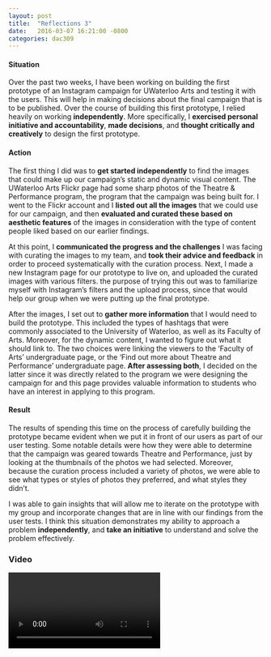 ```yaml
---
layout: post
title:  "Reflections 3"
date:   2016-03-07 16:21:00 -0800
categories: dac309
---
```


#### Situation
Over the past two weeks, I have been working on building the first prototype of an Instagram campaign for UWaterloo Arts and testing it with the users. This will help in making decisions about the final campaign that is to be published. Over the course of building this first prototype, I relied heavily on working **independently**. More specifically, I **exercised personal initiative and accountability**, **made decisions**, and **thought critically and creatively** to design the first prototype.

#### Action
The first thing I did was to **get started independently** to find the images that could make up our campaign’s static and dynamic visual content. The UWaterloo Arts Flickr page had some sharp photos of the Theatre & Performance program, the program that the campaign was being built for. I went to the Flickr account and I **listed out all the images** that we could use for our campaign, and then **evaluated and curated these based on aesthetic features** of the images in consideration with the type of content people liked based on our earlier findings.

At this point, I **communicated the progress and the challenges** I was facing with curating the images to my team, and **took their advice and feedback**  in order to proceed systematically with the curation process. Next, I made a new Instagram page for our prototype to live on, and uploaded the curated images with various filters. the purpose of trying this out was to familiarize myself with Instagram’s filters and the upload process, since that would help our group when we were putting up the final prototype.

After the images, I set out to **gather more information** that I would need to build the prototype. This included the types of hashtags that were commonly associated to the University of Waterloo, as well as its Faculty of Arts. Moreover, for the dynamic content, I wanted to figure out what it should link to. The two choices were linking the viewers to the ‘Faculty of Arts’ undergraduate page, or the ‘Find out more about Theatre and Performance’ undergraduate page. **After assessing both**, I decided on the latter since it was directly related to the program we were designing the campaign for and this page provides valuable information to students who have an interest in applying to this program.

#### Result
The results of spending this time on the process of carefully building the prototype became evident when we put it in front of our users as part of our user testing. Some notable details were how they were able to determine that the campaign was geared towards Theatre and Performance, just by looking at the thumbnails of the photos we had selected. Moreover, because the curation process included a variety of photos, we were able to see what types or styles of photos they preferred, and what styles they didn’t.

I was able to gain insights that will allow me to iterate on the prototype with my group and incorporate changes that are in line with our findings from the user tests. I think this situation demonstrates my ability to approach a problem **independently**, and **take an initiative** to understand and solve the problem effectively.

### Video
<video src="{{site.baseurl}}/assets/dac309/reflections3.mp4" controls>

</video>
